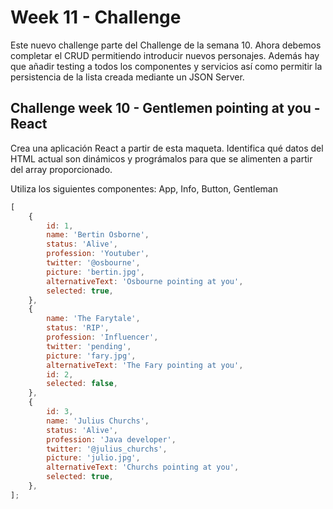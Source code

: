 # Week 11 - Challenge

Este nuevo challenge parte del Challenge de la semana 10. Ahora debemos completar el CRUD permitiendo introducir nuevos personajes. Además hay que añadir testing a todos los componentes y servicios así como permitir la persistencia de la lista creada mediante un JSON Server.

## Challenge week 10 - Gentlemen pointing at you - React

Crea una aplicación React a partir de esta maqueta. Identifica qué datos del HTML actual son dinámicos y prográmalos para que se alimenten a partir del array proporcionado.

Utiliza los siguientes componentes: App, Info, Button, Gentleman

```javascript
[
    {
        id: 1,
        name: 'Bertin Osborne',
        status: 'Alive',
        profession: 'Youtuber',
        twitter: '@osbourne',
        picture: 'bertin.jpg',
        alternativeText: 'Osbourne pointing at you',
        selected: true,
    },
    {
        name: 'The Farytale',
        status: 'RIP',
        profession: 'Influencer',
        twitter: 'pending',
        picture: 'fary.jpg',
        alternativeText: 'The Fary pointing at you',
        id: 2,
        selected: false,
    },
    {
        id: 3,
        name: 'Julius Churchs',
        status: 'Alive',
        profession: 'Java developer',
        twitter: '@julius_churchs',
        picture: 'julio.jpg',
        alternativeText: 'Churchs pointing at you',
        selected: true,
    },
];
```
